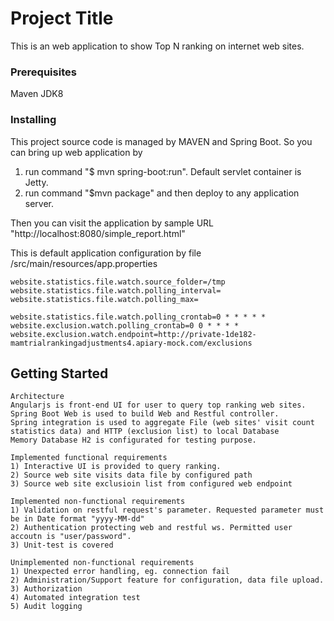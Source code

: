 # Project Title
This is an web application to show Top N ranking on internet web sites.

### Prerequisites
Maven
JDK8

### Installing
This project source code is managed by MAVEN and Spring Boot. So you can bring up web application by 
1) run command "$ mvn spring-boot:run". Default servlet container is Jetty.
2) run command "$mvn package" and then deploy to any application server.

Then you can visit the application by sample URL "http://localhost:8080/simple_report.html"

This is default application configuration by file /src/main/resources/app.properties
```
website.statistics.file.watch.source_folder=/tmp
website.statistics.file.watch.polling_interval=
website.statistics.file.watch.polling_max=

website.statistics.file.watch.polling_crontab=0 * * * * *
website.exclusion.watch.polling_crontab=0 0 * * * *
website.exclusion.watch.endpoint=http://private-1de182-mamtrialrankingadjustments4.apiary-mock.com/exclusions
```

## Getting Started
```
Architecture
Angularjs is front-end UI for user to query top ranking web sites.
Spring Boot Web is used to build Web and Restful controller.
Spring integration is used to aggregate File (web sites' visit count statistics data) and HTTP (exclusion list) to local Database
Memory Database H2 is configurated for testing purpose.
```
```
Implemented functional requirements
1) Interactive UI is provided to query ranking.
2) Source web site visits data file by configured path
3) Source web site exclusioin list from configured web endpoint
```
```
Implemented non-functional requirements
1) Validation on restful request's parameter. Requested parameter must be in Date format "yyyy-MM-dd"
2) Authentication protecting web and restful ws. Permitted user accoutn is "user/password".
3) Unit-test is covered
```
```
Unimplemented non-functional requirements
1) Unexpected error handling, eg. connection fail
2) Administration/Support feature for configuration, data file upload.
3) Authorization
4) Automated integration test
5) Audit logging
```
